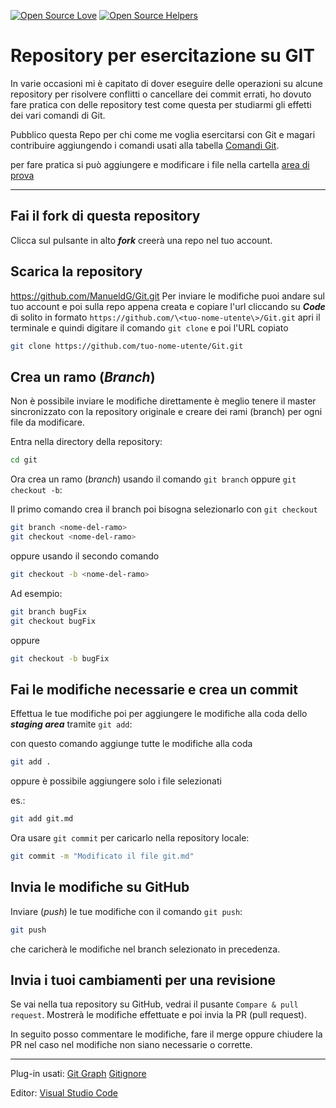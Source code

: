 [![Open Source Love](https://firstcontributions.github.io/open-source-badges/badges/open-source-v1/open-source.png)](https://github.com/firstcontributions/open-source-badges) 
[![Open Source Helpers](https://www.codetriage.com/manueldg/git/badges/users.svg)](https://www.codetriage.com/manueldg/git)
 

# Repository per esercitazione su GIT

In varie occasioni mi è capitato di dover eseguire delle operazioni su alcune repository per risolvere conflitti o cancellare dei commit errati, 
ho dovuto fare pratica con delle repository test come questa per studiarmi gli effetti dei vari comandi di Git.

Pubblico questa Repo per chi come me voglia esercitarsi con Git e magari contribuire aggiungendo i comandi usati alla tabella [Comandi Git](GIT.md).

per fare pratica si può aggiungere e modificare i file nella cartella [area di prova](area_prova)

---

## Fai il fork di questa repository

Clicca sul pulsante in alto ***fork*** creerà una repo nel tuo account.

## Scarica la repository

https://github.com/ManueldG/Git.git
Per inviare le modifiche puoi andare sul tuo account e poi sulla repo appena creata e copiare l'url cliccando su ***Code*** di solito in formato `https://github.com/\<tuo-nome-utente\>/Git.git`
apri il terminale e quindi digitare il comando `git clone` e poi l'URL copiato 

```bash
git clone https://github.com/tuo-nome-utente/Git.git
```

## Crea un ramo (*Branch*)

Non è possibile inviare le modifiche direttamente è meglio tenere il master sincronizzato con la repository originale e creare dei rami (branch) per ogni file da modificare.

Entra nella directory della repository:

```bash
cd git
```

Ora crea un ramo (*branch*) usando il comando `git branch`  oppure `git checkout -b`:

Il primo comando crea il branch poi bisogna selezionarlo con `git checkout`

```bash
git branch <nome-del-ramo>
git checkout <nome-del-ramo>
```

oppure usando il secondo comando

```bash
git checkout -b <nome-del-ramo>
```

Ad esempio:

```bash
git branch bugFix
git checkout bugFix
```
oppure

```bash
git checkout -b bugFix
```

## Fai le modifiche necessarie e crea un commit

Effettua le tue modifiche poi per aggiungere le modifiche alla coda dello ***staging area*** tramite `git add`:

con questo comando aggiunge tutte le modifiche alla coda
 
```bash
git add .
```

oppure è possibile aggiungere solo i file selezionati

es.:
```bash
git add git.md
```

Ora usare `git commit` per caricarlo nella repository locale:

```bash
git commit -m "Modificato il file git.md"
```

## Invia le modifiche su GitHub

Inviare (*push*) le tue modifiche con il comando `git push`:

```bash
git push 
```
che caricherà le modifiche nel branch selezionato in precedenza.

## Invia i tuoi cambiamenti per una revisione

Se vai nella tua repository su GitHub, vedrai il pusante  `Compare & pull request`.  Mostrerà le modifiche effettuate e poi
 invia la PR (pull request).

 In seguito posso commentare le modifiche, fare il merge oppure chiudere la PR nel caso nel modifiche non siano necessarie o corrette.


---


Plug-in usati:
[Git Graph](https://marketplace.visualstudio.com/items?itemName=mhutchie.git-graph)
[Gitignore](https://marketplace.visualstudio.com/items?itemName=codezombiech.gitignore)

Editor:
[Visual Studio Code](https://code.visualstudio.com/)
